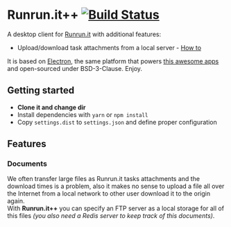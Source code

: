 # Runrun.it++ [![Build Status](https://travis-ci.org/multisolution/runrun.it-plus.svg?branch=master)](https://travis-ci.org/multisolution/runrun.it-plus)

A desktop client for [Runrun.it](http://runrun.it/) with additional features:

* Upload/download task attachments from a local server - [How to](#documents)

It is based on [Electron](https://electron.atom.io/), the same platform that powers [this awesome apps](https://electron.atom.io/apps/) and open-sourced under BSD-3-Clause. Enjoy.

## Getting started

* **Clone it and change dir**
* Install dependencies with `yarn` or `npm install`
* Copy `settings.dist` to `settings.json` and define proper configuration

## Features

### Documents

We often transfer large files as Runrun.it tasks attachments and the download times is a problem, also it makes no sense to upload a file all over the Internet from a local network to other user download it to the origin again.<br>
With **Runrun.it++** you can specify an FTP server as a local storage for all of this files *(you also need a Redis server to keep track of this documents)*.
